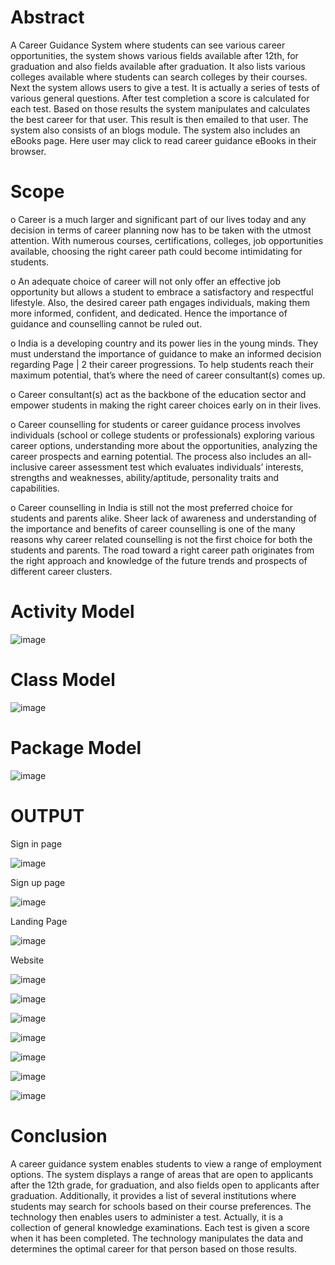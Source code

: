 # Abstract
A Career Guidance System where students can see various career opportunities, the system shows various fields available after 12th, for graduation and also fields available after graduation. It also lists various colleges available where students can search colleges by their courses. Next the system allows users to give a test. It is actually a series of tests of various general questions. After test completion a score is calculated for each test. Based on those results the system manipulates and calculates the best career for that user. This result is then emailed to that user. The system also consists of an blogs module. The system also includes an eBooks page. Here user may click to read career guidance eBooks in their browser.

# Scope
o Career is a much larger and significant part of our lives today and any decision in terms of career planning now has to be taken with the utmost attention. With numerous courses, certifications, colleges, job opportunities available, choosing the right career path could become intimidating for students.

o An adequate choice of career will not only offer an effective job opportunity but allows a student to embrace a satisfactory and respectful lifestyle. Also, the desired career path engages individuals, making them more informed, confident, and dedicated. Hence the importance of guidance and counselling cannot be ruled out.

o India is a developing country and its power lies in the young minds. They must understand the importance of guidance to make an informed decision regarding Page | 2 their career progressions. To help students reach their maximum potential, that’s where the need of career consultant(s) comes up.

o Career consultant(s) act as the backbone of the education sector and empower students in making the right career choices early on in their lives.

o Career counselling for students or career guidance process involves individuals (school or college students or professionals) exploring various career options, understanding more about the opportunities, analyzing the career prospects and earning potential. The process also includes an all-inclusive career assessment test which evaluates individuals’ interests, strengths and weaknesses, ability/aptitude, personality traits and capabilities.

o Career counselling in India is still not the most preferred choice for students and parents alike. Sheer lack of awareness and understanding of the importance and benefits of career counselling is one of the many reasons why career related counselling is not the first choice for both the students and parents. The road toward a right career path originates from the right approach and knowledge of the future trends and prospects of different career clusters.

# Activity Model
![image](https://github.com/KasiR07/Career-Guidance-System/assets/108777263/0953f625-5b8e-4cd6-8ee4-dafc740a14c3)

# Class Model
![image](https://github.com/KasiR07/Career-Guidance-System/assets/108777263/da50e90d-5799-4267-84da-f45b5abf6c6c)

# Package Model
![image](https://github.com/KasiR07/Career-Guidance-System/assets/108777263/6074fc6c-3e53-4863-9534-c81dcd884664)

# OUTPUT

Sign in page

![image](https://github.com/KasiR07/Career-Guidance-System/assets/108777263/94c038bb-c35f-47b1-b7d6-b25e66758267)

Sign up page

![image](https://github.com/KasiR07/Career-Guidance-System/assets/108777263/98d97b22-7d37-4770-a235-a3b9b5fe79aa)

Landing Page

![image](https://github.com/KasiR07/Career-Guidance-System/assets/108777263/322e8dee-afe9-40f5-b25e-2805e353a6ec)

Website

![image](https://github.com/KasiR07/Career-Guidance-System/assets/108777263/44cdff79-6ba4-47b0-bf26-a0f4103855bc)

![image](https://github.com/KasiR07/Career-Guidance-System/assets/108777263/5b919ba7-458c-4b35-b687-3e06ad5c21a8)

![image](https://github.com/KasiR07/Career-Guidance-System/assets/108777263/f30604a9-adfb-4224-a21e-6a505edbf250)

![image](https://github.com/KasiR07/Career-Guidance-System/assets/108777263/d1789b4e-88da-4459-a199-60560dffd549)

![image](https://github.com/KasiR07/Career-Guidance-System/assets/108777263/d059c9c7-3e3c-4437-815a-649d00ddc298)

![image](https://github.com/KasiR07/Career-Guidance-System/assets/108777263/762a513a-5d14-4619-ad0e-9c7878991449)

![image](https://github.com/KasiR07/Career-Guidance-System/assets/108777263/7e34e6bb-7c8c-4d85-8462-2401f33c6d2a)

# Conclusion
A career guidance system enables students to view a range of employment options. The system displays a range of areas that are open to applicants after the 12th grade, for graduation, and also fields open to applicants after graduation. Additionally, it provides a list of several institutions where students may search for schools based on their course preferences. The technology then enables users to administer a test. Actually, it is a collection of general knowledge examinations. Each test is given a score when it has been completed. The technology manipulates the data and determines the optimal career for that person based on those results.













